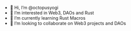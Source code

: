 - 👋 Hi, I’m @octopusyogi
- 👀 I’m interested in Web3, DAOs and Rust
- 🌱 I’m currently learning Rust Macros
- 💞️ I’m looking to collaborate on Web3 projects and DAOs

<!---
octopusyogi/octopusyogi is a ✨ special ✨ repository because its `README.md` (this file) appears on your GitHub profile.
You can click the Preview link to take a look at your changes.
--->
